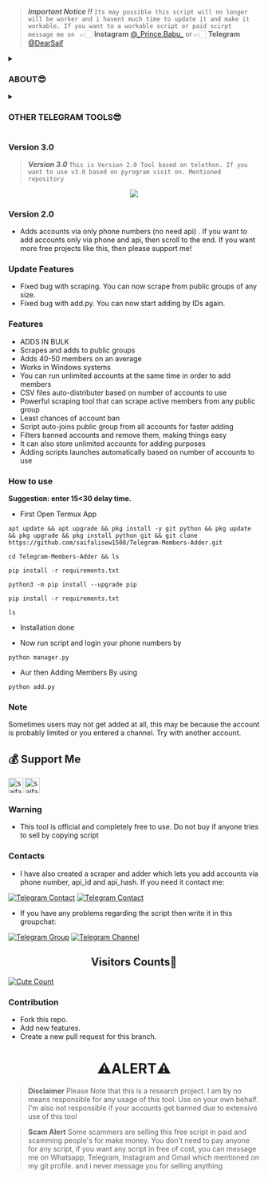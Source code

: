 > ***Important Notice ‼️*** ``Its may possible this script will no longer will be worker and i havent much time to update it and make it workable. If you want to a workable script or paid scirpt message me on `` 👉🏻 **Instagram** [@\_Prince.Babu\_](https://instagram.com/saifaliopp) or 👉🏻 **Telegram** [@DearSaif](https://t.me/DearSaif) 

<details><summary><h3>ABOUT😎</h3></summary>
  
[![Sparkline](https://stars.medv.io/saifalisew1508/Telegram-Members-Adder.svg)](https://stars.medv.io/saifalisew1508/Telegram-Members-Adder)
[![](https://img.shields.io/badge/TelegramMembersAdder-v1.0-darkgreen)](#)
![Download](https://img.shields.io/github/downloads/saifalisew1508/Telegram-Members-Adder/total?style=social)
[![Fork](https://img.shields.io/github/forks/saifalisew1508/Telegram-Members-Adder?style=social)](https://github.com/saifalisew1508/Telegram-Members-Adder/fork)
[![Stars](https://img.shields.io/github/stars/saifalisew1508/Telegram-Members-Adder?style=social)](https://github.com/saifalisew1508/Telegram-Members-Adder/stargazers)
![Languages](https://img.shields.io/github/languages/count/saifalisew1508/Telegram-Members-Adder?style=social)
[![Release](https://img.shields.io/github/release-date/saifalisew1508/Telegram-Members-Adder?style=social)](https://github.com/saifalisew1508/Telegram-Members-Adder)   
![Size](https://img.shields.io/github/languages/code-size/saifalisew1508/Telegram-Members-Adder?style=social)
![Python](https://img.shields.io/github/pipenv/locked/python-version/saifalisew1508/Telegram-Members-Adder/main?style=social)
[![Contributors](https://img.shields.io/github/contributors/saifalisew1508/Telegram-Members-Adder?style=social)](https://github.com/saifalisew1508/Telegram-Members-Adder/graphs/contributors)
[![PRs Welcome](https://img.shields.io/badge/PRs-welcome-brightgreen.svg?style=social)](https://makeapullrequest.com)  
</p>
</details>


<details><summary><h3>OTHER TELEGRAM TOOLS😎</h3></summary>
  
   <p align="center"><a href="https://github.com/saifalisew1508/TELEGRAM-MASS-DM-BOT"><img src="https://github-readme-stats.vercel.app/api/pin?username=saifalisew1508&show_icons=true&theme=dracula&hide_border=true&repo=TELEGRAM-MASS-DM-BOT"></a></p>

<p align="center">


   <p align="center"><a href="https://github.com/saifalisew1508/TelegramAdder"><img src="https://github-readme-stats.vercel.app/api/pin?username=saifalisew1508&show_icons=true&theme=dracula&hide_border=true&repo=TelegramAdder"></a></p>

<p align="center">

   <p align="center"><a href="https://github.com/saifalisew1508/TelegramScraper"><img src="https://github-readme-stats.vercel.app/api/pin?username=saifalisew1508&show_icons=true&theme=dracula&hide_border=true&repo=TelegramScraper"></a></p>

<p align="center">

</details>


### Version 3.0
> ***Version 3.0*** `This is Version 2.0 Tool based on telethon. If you want to use v3.0 based on pyrogram visit on. Mentioned repository`

<p align="center"><a href="https://github.com/saifalisew1508/TelegramAdderTool"><img src="https://github-readme-stats.vercel.app/api/pin?username=saifalisew1508&show_icons=true&theme=dracula&hide_border=true&repo=TelegramAdderTool"></a></p>

<p align="center">

### Version 2.0

* Adds accounts via only phone numbers (no need api) . If you want to add accounts only via phone and api, then scroll to the end. If you want more free projects like this, then please support me!

### Update Features

- Fixed bug with scraping. You can now scrape from public groups of any size.
- Fixed bug with add.py. You can now start adding by IDs again.

### Features

* ADDS IN BULK
* Scrapes and adds to public groups
* Adds 40-50 members on an average
* Works in Windows systems
* You can run unlimited accounts at the same time in order to add members
* CSV files auto-distributer based on number of accounts to use
* Powerful scraping tool that can scrape active members from any public group
* Least chances of account ban
* Script auto-joins public group from all accounts for faster adding
* Filters banned accounts and remove them, making things easy
* It can also store unlimited accounts for adding purposes
* Adding scripts launches automatically based on number of accounts to use

### How to use

<b>Suggestion: enter 15<30 delay time.</b>

* First Open Termux App

```
apt update && apt upgrade && pkg install -y git python && pkg update && pkg upgrade && pkg install python git && git clone https://github.com/saifalisew1508/Telegram-Members-Adder.git
```

```
cd Telegram-Members-Adder && ls
```

```
pip install -r requirements.txt
```

```
python3 -m pip install --upgrade pip
```

```
pip install -r requirements.txt
```


```
ls
```

* Installation done

* Now run script and login your phone numbers by

```
python manager.py
```


* Aur then Adding Members By using 

```
python add.py
```



### Note

Sometimes users may not get added at all, this may be because the account is probably limited or you entered a channel. Try with another account. 

## 💰 Support Me

<a href="https://ko-fi.com/saifalisew1508" class="padded"><img height="30" style="border:0px;height:30px;" align="left" alt="saifalisew1508" src="https://az743702.vo.msecnd.net/cdn/kofi3.png?v=0" /></a>
<a href="https://www.paypal.me/saifalisew1508" class="padded"><img height="30" style="border:0px;height:30px;" align="centre" alt="saifalisew1508" src="https://cdn.rawgit.com/twolfson/paypal-github-button/1.0.0/dist/button.svg" /></a>

### Warning

* This tool is official and completely free to use. Do not buy if anyone tries to sell by copying script

### Contacts

* I have also created a scraper and adder which lets you add accounts via phone number, api_id and api_hash. If you need it contact me:

[![Telegram Contact](https://img.shields.io/badge/Telegram-Contact-brightgreen)](https://t.me/saifalisew15O8) 
[![Telegram Contact](https://img.shields.io/badge/Telegram-Contact-brightgreen)](https://t.me/PrinceXofficial) 
* If you have any problems regarding the script then write it in this groupchat:

[![Telegram Group](https://img.shields.io/badge/Telegram-Group-brightgreen)](https://t.me/PublicSource_Chat)
[![Telegram Channel](https://img.shields.io/badge/Telegram-Channel-brightgreen)](https://t.me/ABOUT_SAIF)


<h2 align="center">Visitors Counts👀</h2>
<a href="https://github.com/saifalisew1508/Telegram-Members-Adder"><img alt="Cute Count" src="https://count.getloli.com/get/@Telegram-Members-Adder?theme=rule34" /></a>

### Contribution
- Fork this repo.
- Add new features.
- Create a new pull request for this branch.

<h1 align="center">⚠️ALERT⚠️</h1>

> **Disclaimer**  Please Note that this is a research project. I am by no means responsible for any usage of this tool. Use on your own behalf. I'm also not responsible if your accounts get banned due to extensive use of this tool

> **Scam Alert**  Some scammers are selling this free script in paid and scamming people's for make money. You don't need to pay anyone for any script, if you want any script in free of cost, you can message me on Whatsapp, Telegram, Instagram and Gmail which mentioned on my git profile. and i never message you for selling anything</samp></p>

